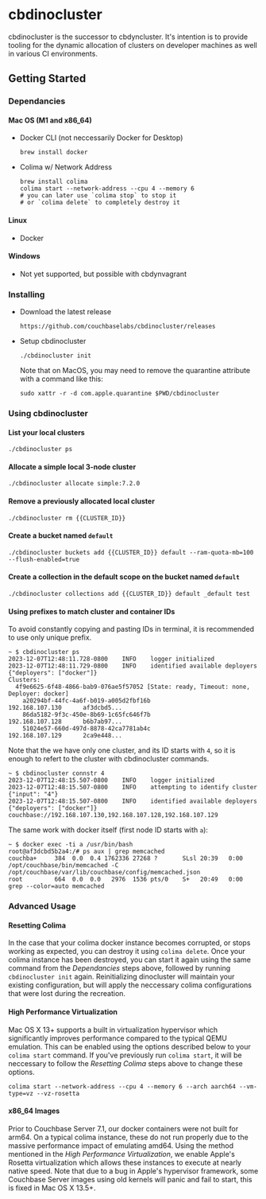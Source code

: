 # cbdinocluster

cbdinocluster is the successor to cbdyncluster. It's intention is to provide tooling
for the dynamic allocation of clusters on developer machines as well in various CI
environments.

## Getting Started

### Dependancies

#### Mac OS (M1 and x86_64)

- Docker CLI (not neccessarily Docker for Desktop)
  ```
  brew install docker
  ```
- Colima w/ Network Address

  ```
  brew install colima
  colima start --network-address --cpu 4 --memory 6
  # you can later use `colima stop` to stop it
  # or `colima delete` to completely destroy it
  ```

#### Linux

- Docker

#### Windows

- Not yet supported, but possible with cbdynvagrant

### Installing

- Download the latest release
  ```
  https://github.com/couchbaselabs/cbdinocluster/releases
  ```
- Setup cbdinocluster
  ```
  ./cbdinocluster init
  ```
  Note that on MacOS, you may need to remove the quarantine attribute with a command like this:
  ```
  sudo xattr -r -d com.apple.quarantine $PWD/cbdinocluster
  ```

### Using cbdinocluster

#### List your local clusters

```
./cbdinocluster ps
```

#### Allocate a simple local 3-node cluster

```
./cbdinocluster allocate simple:7.2.0
```

#### Remove a previously allocated local cluster

```
./cbdinocluster rm {{CLUSTER_ID}}
```

#### Create a bucket named `default`

```
./cbdinocluster buckets add {{CLUSTER_ID}} default --ram-quota-mb=100 --flush-enabled=true
```

#### Create a collection in the default scope on the bucket named `default`

```
./cbdinocluster collections add {{CLUSTER_ID}} default _default test
```

#### Using prefixes to match cluster and container IDs

To avoid constantly copying and pasting IDs in terminal, it is recommended to use only unique prefix.

```
~ $ cbdinocluster ps
2023-12-07T12:48:11.728-0800	INFO	logger initialized
2023-12-07T12:48:11.729-0800	INFO	identified available deployers	{"deployers": ["docker"]}
Clusters:
  4f9e6625-6f48-4866-bab9-076ae5f57052 [State: ready, Timeout: none, Deployer: docker]
    a20294bf-44fc-4a6f-b019-a005d2fbf16b                       192.168.107.130      af3dcbd5...
    86da5182-9f3c-450e-8b69-1c65fc646f7b                       192.168.107.128      b6b7ab97...
    51024e57-660d-497d-8878-42ca7781ab4c                       192.168.107.129      2ca9e448...
```

Note that the we have only one cluster, and its ID starts with `4`, so it is enough to refert to the cluster with
cbdinocluster commands.

```
~ $ cbdinocluster connstr 4
2023-12-07T12:48:15.507-0800	INFO	logger initialized
2023-12-07T12:48:15.507-0800	INFO	attempting to identify cluster	{"input": "4"}
2023-12-07T12:48:15.507-0800	INFO	identified available deployers	{"deployers": ["docker"]}
couchbase://192.168.107.130,192.168.107.128,192.168.107.129
```

The same work with docker itself (first node ID starts with `a`):

```
~ $ docker exec -ti a /usr/bin/bash
root@af3dcbd5b2a4:/# ps aux | grep memcached
couchba+     384  0.0  0.4 1762336 27268 ?       SLsl 20:39   0:00 /opt/couchbase/bin/memcached -C /opt/couchbase/var/lib/couchbase/config/memcached.json
root         664  0.0  0.0   2976  1536 pts/0    S+   20:49   0:00 grep --color=auto memcached
```

### Advanced Usage

#### Resetting Colima

In the case that your colima docker instance becomes corrupted, or stops working
as expected, you can destroy it using `colima delete`. Once your colima instance
has been destroyed, you can start it again using the same command from the
_Dependancies_ steps above, followed by running `cbdinocluster init` again.
Reinitializing dinocluster will maintain your existing configuration, but will
apply the neccessary colima configurations that were lost during the recreation.

#### High Performance Virtualization

Mac OS X 13+ supports a built in virtualization hypervisor which significantly
improves performance compared to the typical QEMU emulation. This can be enabled
using the options described below to your `colima start` command. If you've
previously run `colima start`, it will be neccessary to follow the
_Resetting Colima_ steps above to change these options.

```
colima start --network-address --cpu 4 --memory 6 --arch aarch64 --vm-type=vz --vz-rosetta
```

#### x86_64 Images

Prior to Couchbase Server 7.1, our docker containers were not built for
arm64. On a typical colima instance, these do not run properly due to
the massive performance impact of emulating amd64. Using the method
mentioned in the _High Performance Virtualization_, we enable Apple's
Rosetta virtualization which allows these instances to execute at nearly
native speed. Note that due to a bug in Apple's hypervisor framework,
some Couchbase Server images using old kernels will panic and fail to
start, this is fixed in Mac OS X 13.5+.
